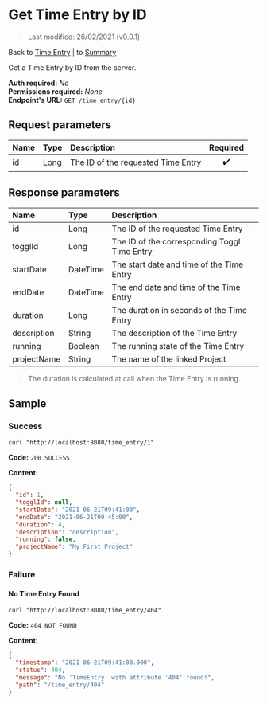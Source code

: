 # Get Time Entry by ID

> Last modified: 26/02/2021 (v0.0.1)

Back to [Time Entry](../Time%20Entry.md) | to [Summary](../../README.md)

Get a Time Entry by ID from the server.

**Auth required:** _No_  
**Permissions required:** _None_  
**Endpoint's URL:** `GET /time_entry/{id}`

## Request parameters

| Name | Type | Description | Required |
|:--|:--|:--|:--:|
| id | Long | The ID of the requested Time Entry | ✔️ |

## Response parameters

| Name | Type | Description |
|:--|:--|:--|
| id | Long | The ID of the requested Time Entry |
| togglId | Long | The ID of the corresponding Toggl Time Entry |
| startDate | DateTime | The start date and time of the Time Entry |
| endDate | DateTime | The end date and time of the Time Entry |
| duration | Long | The duration in seconds of the Time Entry |
| description | String | The description of the Time Entry |
| running | Boolean | The running state of the Time Entry |
| projectName | String | The name of the linked Project |

> The duration is calculated at call when the Time Entry is running.

## Sample

### Success

```shell
curl "http://localhost:8080/time_entry/1"
```

**Code:** `200 SUCCESS`

**Content:**

```json
{
  "id": 1,
  "togglId": null,
  "startDate": "2021-06-21T09:41:00",
  "endDate": "2021-06-21T09:45:00",
  "duration": 4,
  "description": "description",
  "running": false,
  "projectName": "My First Project"
}
```

### Failure

#### No Time Entry Found

```shell
curl "http://localhost:8080/time_entry/404"
```

**Code:** `404 NOT FOUND`

**Content:**

```json
{
  "timestamp": "2021-06-21T09:41:00.000",
  "status": 404,
  "message": "No 'TimeEntry' with attribute '404' found!",
  "path": "/time_entry/404"
}
```